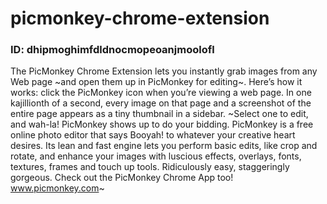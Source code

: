 # picmonkey-chrome-extension

### ID: dhipmoghimfdldnocmopeoanjmoolofl


The PicMonkey Chrome Extension lets you instantly grab images from any Web page ~and open them up in PicMonkey for editing~. Here’s how it works: click the PicMonkey icon when you’re viewing a web page. In one kajillionth of a second, every image on that page and a screenshot of the entire page appears as a tiny thumbnail in a sidebar. ~Select one to edit, and wah-la! PicMonkey shows up to do your bidding. PicMonkey is a free online photo editor that says Booyah! to whatever your creative heart desires. Its lean and fast engine lets you perform basic edits, like crop and rotate, and enhance your images with luscious effects, overlays, fonts, textures, frames and touch up tools. Ridiculously easy, staggeringly gorgeous. Check out the PicMonkey Chrome App too! www.picmonkey.com~

